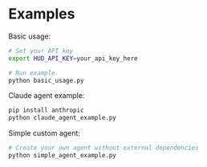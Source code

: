 # Examples

Basic usage:
```bash
# Set your API key
export HUD_API_KEY=your_api_key_here

# Run example
python basic_usage.py
```

Claude agent example:
```bash
pip install anthropic
python claude_agent_example.py
```

Simple custom agent:
```bash
# Create your own agent without external dependencies
python simple_agent_example.py
``` 